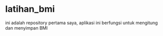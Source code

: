 # latihan_bmi

ini adalah repository pertama saya, aplikasi ini berfungsi untuk mengitung dan menyimpan BMI
